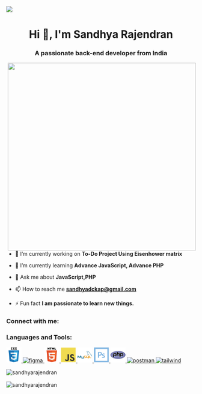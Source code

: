 <img src="https://media.licdn.com/dms/image/D5616AQGDgR34ip2f5g/profile-displaybackgroundimage-shrink_350_1400/0/1690197125121?e=1696464000&v=beta&t=rstZbIpVlVc3A9CLg6yc2voO76saPvnpnkjDM7IkN8M">
<h1 align="center">Hi 👋, I'm Sandhya Rajendran</h1>
<h3 align="center">A passionate back-end developer from India</h3>
<img align="right" height="500px" width="500px" src="https://user-images.githubusercontent.com/59734313/157189039-c09b3e38-9f42-42c0-ab54-14f1574190a7.gif">

- 🔭 I’m currently working on **To-Do Project Using Eisenhower matrix**

- 🌱 I’m currently learning **Advance JavaScript, Advance PHP**

- 💬 Ask me about **JavaScript,PHP**

- 📫 How to reach me **sandhyadckap@gmail.com**

- ⚡ Fun fact **I am passionate to learn new things.**

<h3 align="left">Connect with me:</h3>
<p align="left">
</p>
<h3 align="left">Languages and Tools:</h3>
<p align="left"> <a href="https://www.w3schools.com/css/" target="_blank" rel="noreferrer"> <img src="https://raw.githubusercontent.com/devicons/devicon/master/icons/css3/css3-original-wordmark.svg" alt="css3" width="40" height="40"/> </a> <a href="https://www.figma.com/" target="_blank" rel="noreferrer"> <img src="https://www.vectorlogo.zone/logos/figma/figma-icon.svg" alt="figma" width="40" height="40"/> </a><a href="https://www.w3.org/html/" target="_blank" rel="noreferrer"> <img src="https://raw.githubusercontent.com/devicons/devicon/master/icons/html5/html5-original-wordmark.svg" alt="html5" width="40" height="40"/> </a> <a href="https://developer.mozilla.org/en-US/docs/Web/JavaScript" target="_blank" rel="noreferrer"> <img src="https://raw.githubusercontent.com/devicons/devicon/master/icons/javascript/javascript-original.svg" alt="javascript" width="40" height="40"/> </a> <a href="https://www.mysql.com/" target="_blank" rel="noreferrer"> <img src="https://raw.githubusercontent.com/devicons/devicon/master/icons/mysql/mysql-original-wordmark.svg" alt="mysql" width="40" height="40"/> </a> <a href="https://www.photoshop.com/en" target="_blank" rel="noreferrer"> <img src="https://raw.githubusercontent.com/devicons/devicon/master/icons/photoshop/photoshop-line.svg" alt="photoshop" width="40" height="40"/> </a> <a href="https://www.php.net" target="_blank" rel="noreferrer"> <img src="https://raw.githubusercontent.com/devicons/devicon/master/icons/php/php-original.svg" alt="php" width="40" height="40"/> </a> <a href="https://postman.com" target="_blank" rel="noreferrer"> <img src="https://www.vectorlogo.zone/logos/getpostman/getpostman-icon.svg" alt="postman" width="40" height="40"/> </a> <a href="https://tailwindcss.com/" target="_blank" rel="noreferrer"> <img src="https://www.vectorlogo.zone/logos/tailwindcss/tailwindcss-icon.svg" alt="tailwind" width="40" height="40"/> </a> </p>

<p><img align="center" src="https://github-readme-stats.vercel.app/api/top-langs?username=sandhyarajendran&show_icons=true&locale=en&layout=compact" alt="sandhyarajendran" /></p>

<p><img align="center" src="https://github-readme-streak-stats.herokuapp.com/?user=sandhyarajendran&" alt="sandhyarajendran" /></p>
